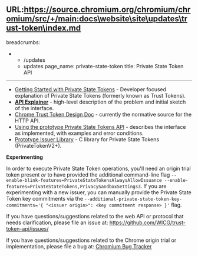 URL:https://source.chromium.org/chromium/chromium/src/+/main:docs\website\site\updates\trust-token\index.md
---
breadcrumbs:
- - /updates
  - updates
page_name: private-state-token
title: Private State Token API
---

*   [Getting Started with Private State Tokens](https://web.dev/trust-tokens/) - Developer focused explanation of Private State Tokens (formerly known as Trust Tokens).
*   **[API Explainer](https://github.com/WICG/trust-token-api/blob/master/README.md)** - high-level description of the problem and initial sketch of the interface.
*   [Chrome Trust Token Design Doc](https://docs.google.com/document/d/1TNnya6B8pyomDK2F1R9CL3dY10OAmqWlnCxsWyOBDVQ/edit) - currently the normative source for the HTTP API.
*   [Using the prototype Private State Tokens API](https://docs.google.com/document/u/1/d/1qUjtKgA7nMv9YGMhi0xWKEojkSITKzGLdIcZgoz6ZkI/edit) - describes the interface as implemented, with examples and error conditions.
*   [Prototype Issuer Library](https://github.com/google/libtrusttoken) - C library for Private State Tokens (PrivateTokenV2+).

**Experimenting**

In order to execute Private State Token operations, you'll need an origin trial token present *or* to have provided the additional command-line flag `--enable-blink-features=PrivateStateTokensAlwaysAllowIssuance --enable-features=PrivateStateTokens,PrivacySandboxSettings3`.
If you are experimenting with a new issuer, you can manually provide the Private State Token key commitments via the `--additional-private-state-token-key-commitments='{ "<issuer
origin>": <key commitment response> }'` flag.

If you have questions/suggestions related to the web API or protocol that needs clarification, please file an issue at: <https://github.com/WICG/trust-token-api/issues/>

If you have questions/suggestions related to the Chrome origin trial or implementation, please file a bug at: [Chromium Bug Tracker](https://bugs.chromium.org/p/chromium/issues/entry?components=Internals%3ENetwork%3ETrustTokens)
